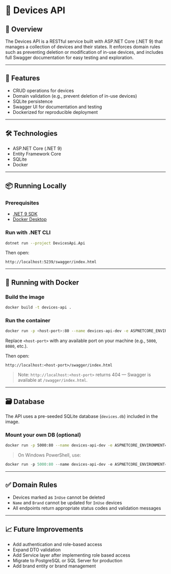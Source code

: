# 📘 Devices API

## 🧩 Overview

The Devices API is a RESTful service built with ASP.NET Core (.NET 9) that manages a collection of devices and their states. It enforces domain rules such as preventing deletion or modification of in-use devices, and includes full Swagger documentation for easy testing and exploration.

---

## 🚀 Features

- CRUD operations for devices
- Domain validation (e.g., prevent deletion of in-use devices)
- SQLite persistence
- Swagger UI for documentation and testing
- Dockerized for reproducible deployment

---

## 🛠️ Technologies

- ASP.NET Core (.NET 9)
- Entity Framework Core
- SQLite
- Docker

---

## 📦 Running Locally

### Prerequisites

- [.NET 9 SDK](https://dotnet.microsoft.com/en-us/download)
- [Docker Desktop](https://www.docker.com/products/docker-desktop)

### Run with .NET CLI

```bash
dotnet run --project DevicesApi.Api
```

Then open:

```
http://localhost:5239/swagger/index.html
```
---
## 🐳 Running with Docker

### Build the image

```bash
docker build -t devices-api .
```

### Run the container

```bash
docker run -p <host-port>:80 --name devices-api-dev -e ASPNETCORE_ENVIRONMENT=Development devices-api
```

Replace `<host-port>` with any available port on your machine (e.g., `5000`, `8080`, etc.).

Then open:

```
http://localhost:<host-port>/swagger/index.html
```

> Note: `http://localhost:<host-port>` returns 404 — Swagger is available at `/swagger/index.html`.

---

## 🗃️ Database

The API uses a pre-seeded SQLite database (`devices.db`) included in the image.

### Mount your own DB (optional)

```bash
docker run -p 5000:80 --name devices-api-dev -e ASPNETCORE_ENVIRONMENT=Development -v ${PWD}/DevicesApi.Api/devices.db:/app/devices.db devices-api
```

> On Windows PowerShell, use:

```powershell
docker run -p 5000:80 --name devices-api-dev -e ASPNETCORE_ENVIRONMENT=Development -v ${PWD}\DevicesApi.Api\devices.db:/app/devices.db devices-api
```

---

## ✅ Domain Rules

- Devices marked as `InUse` cannot be deleted
- `Name` and `Brand` cannot be updated for `InUse` devices
- All endpoints return appropriate status codes and validation messages

---

## 📈 Future Improvements

- Add authentication and role-based access
- Expand DTO validation
- Add Service layer after implementing role based access
- Migrate to PostgreSQL or SQL Server for production
- Add brand entity or brand management
